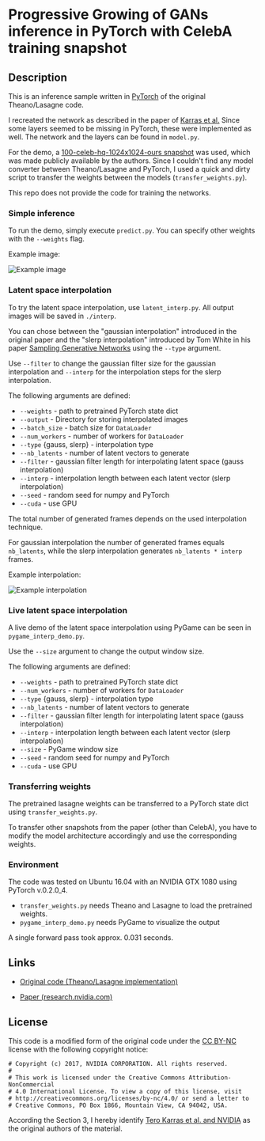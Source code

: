 # Progressive Growing of GANs inference in PyTorch with CelebA training snapshot


## Description
This is an inference sample written in [PyTorch](http://pytorch.org/) of the original Theano/Lasagne code.

I recreated the network as described in the paper of [Karras et al.](http://research.nvidia.com/publication/2017-10_Progressive-Growing-of) 
Since some layers seemed to be missing in PyTorch, these were implemented as well. 
The network and the layers can be found in `model.py`.

For the demo, a [100-celeb-hq-1024x1024-ours snapshot](https://drive.google.com/drive/folders/0B4qLcYyJmiz0bWJ5bHdKT0d6UXc) was used, which was made publicly available by the authors.
Since I couldn't find any model converter between Theano/Lasagne and PyTorch, I used a quick and dirty script to transfer the weights between the models (`transfer_weights.py`).

This repo does not provide the code for training the networks.

### Simple inference
To run the demo, simply execute `predict.py`.
You can specify other weights with the `--weights` flag.

Example image:

![Example image](https://raw.githubusercontent.com/ptrblck/prog_gans_pytorch_inference/master/example_small.png)


### Latent space interpolation
To try the latent space interpolation, use `latent_interp.py`.
All output images will be saved in `./interp`.

You can chose between the "gaussian interpolation" introduced in the original paper
and the "slerp interpolation" introduced by Tom White in his paper [Sampling Generative Networks](https://arxiv.org/abs/1609.04468v3)
using the `--type` argument.

Use `--filter` to change the gaussian filter size for the gaussian interpolation and `--interp` for the interpolation steps
for the slerp interpolation.

The following arguments are defined:

  * `--weights` - path to pretrained PyTorch state dict
  * `--output` - Directory for storing interpolated images
  * `--batch_size` - batch size for `DataLoader`
  * `--num_workers` - number of workers for `DataLoader`
  * `--type` {gauss, slerp} - interpolation type
  * `--nb_latents` - number of latent vectors to generate
  * `--filter` - gaussian filter length for interpolating latent space (gauss interpolation)
  * `--interp` - interpolation length between each latent vector (slerp interpolation)
  * `--seed` - random seed for numpy and PyTorch
  * `--cuda` - use GPU 

The total number of generated frames depends on the used interpolation technique.

For gaussian interpolation the number of generated frames equals `nb_latents`, while the slerp interpolation generates `nb_latents * interp` frames.

Example interpolation:

![Example interpolation](https://raw.githubusercontent.com/ptrblck/prog_gans_pytorch_inference/master/example_interp.gif)

### Live latent space interpolation
A live demo of the latent space interpolation using PyGame can be seen in `pygame_interp_demo.py`.

Use the `--size` argument to change the output window size.

The following arguments are defined:

  * `--weights` - path to pretrained PyTorch state dict
  * `--num_workers` - number of workers for `DataLoader`
  * `--type` {gauss, slerp} - interpolation type
  * `--nb_latents` - number of latent vectors to generate
  * `--filter` - gaussian filter length for interpolating latent space (gauss interpolation)
  * `--interp` - interpolation length between each latent vector (slerp interpolation)
  * `--size` - PyGame window size
  * `--seed` - random seed for numpy and PyTorch
  * `--cuda` - use GPU 

### Transferring weights
The pretrained lasagne weights can be transferred to a PyTorch state dict using `transfer_weights.py`.

To transfer other snapshots from the paper (other than CelebA), you have to modify the model architecture accordingly and use the corresponding weights.

### Environment
The code was tested on Ubuntu 16.04 with an NVIDIA GTX 1080 using PyTorch v.0.2.0_4.

  * `transfer_weights.py` needs Theano and Lasagne to load the pretrained weights.
  * `pygame_interp_demo.py` needs PyGame to visualize the output

A single forward pass took approx. 0.031 seconds.


## Links

* [Original code (Theano/Lasagne implementation)](https://github.com/tkarras/progressive_growing_of_gans)

* [Paper (research.nvidia.com)](http://research.nvidia.com/publication/2017-10_Progressive-Growing-of)


## License

This code is a modified form of the original code under the [CC BY-NC](https://creativecommons.org/licenses/by-nc/4.0/legalcode) license with the following copyright notice:

```
# Copyright (c) 2017, NVIDIA CORPORATION. All rights reserved.
#
# This work is licensed under the Creative Commons Attribution-NonCommercial
# 4.0 International License. To view a copy of this license, visit
# http://creativecommons.org/licenses/by-nc/4.0/ or send a letter to
# Creative Commons, PO Box 1866, Mountain View, CA 94042, USA.
```

According the Section 3, I hereby identify [Tero Karras et al. and NVIDIA](https://github.com/tkarras) as the original authors of the material.
